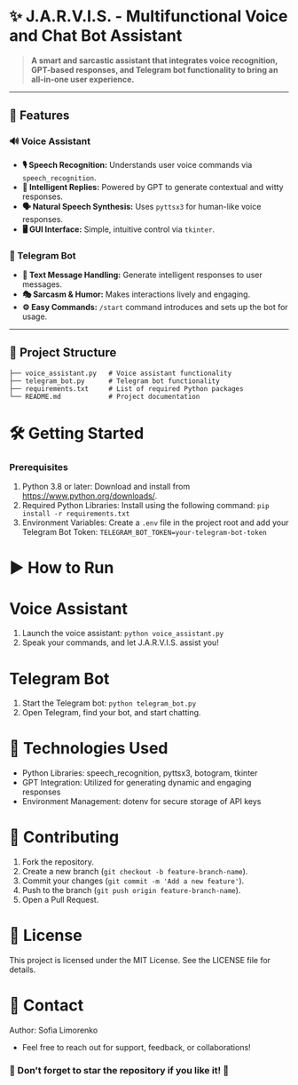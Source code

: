 # ✨ J.A.R.V.I.S. - Multifunctional Voice and Chat Bot Assistant

> **A smart and sarcastic assistant that integrates voice recognition, GPT-based responses, and Telegram bot functionality to bring an all-in-one user experience.**

---

## 🚀 Features

### 🔊 Voice Assistant
- **🎙️ Speech Recognition:** Understands user voice commands via `speech_recognition`.  
- **🧠 Intelligent Replies:** Powered by GPT to generate contextual and witty responses.  
- **🗣️ Natural Speech Synthesis:** Uses `pyttsx3` for human-like voice responses.  
- **🖥️ GUI Interface:** Simple, intuitive control via `tkinter`.  

### 📲 Telegram Bot
- **💬 Text Message Handling:** Generate intelligent responses to user messages.  
- **🎭 Sarcasm & Humor:** Makes interactions lively and engaging.  
- **⚙️ Easy Commands:** `/start` command introduces and sets up the bot for usage.  

---

## 📂 Project Structure

```plaintext
├── voice_assistant.py   # Voice assistant functionality
├── telegram_bot.py      # Telegram bot functionality
├── requirements.txt     # List of required Python packages
└── README.md            # Project documentation
```

# 🛠️ Getting Started
### Prerequisites
1. Python 3.8 or later: Download and install from https://www.python.org/downloads/.
2. Required Python Libraries: Install using the following command:
   ```pip install -r requirements.txt```
3. Environment Variables:
   Create a `.env` file in the project root and add your Telegram Bot Token:
   ```TELEGRAM_BOT_TOKEN=your-telegram-bot-token```

# ▶️ How to Run
# Voice Assistant
1. Launch the voice assistant:
   ```python voice_assistant.py```
2. Speak your commands, and let J.A.R.V.I.S. assist you!

# Telegram Bot
1. Start the Telegram bot:
   ```python telegram_bot.py```
2. Open Telegram, find your bot, and start chatting.

# 📜 Technologies Used
- Python Libraries: speech_recognition, pyttsx3, botogram, tkinter
- GPT Integration: Utilized for generating dynamic and engaging responses
- Environment Management: dotenv for secure storage of API keys

# 🤝 Contributing
1. Fork the repository.
2. Create a new branch (`git checkout -b feature-branch-name`).
3. Commit your changes (`git commit -m 'Add a new feature'`).
4. Push to the branch (`git push origin feature-branch-name`).
5. Open a Pull Request.

# 📝 License
This project is licensed under the MIT License. See the LICENSE file for details.

# 📧 Contact
Author: Sofia Limorenko
- Feel free to reach out for support, feedback, or collaborations!

### 🌟 Don't forget to star the repository if you like it! 🌟
